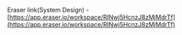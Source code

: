Eraser link(System Design) - [https://app.eraser.io/workspace/RINwj5HcnzJ8zMjMdrTf](https://app.eraser.io/workspace/RINwj5HcnzJ8zMjMdrTf)